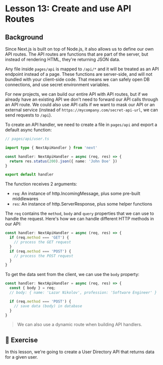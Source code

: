 # Lesson 13: Create and use API Routes

## Background

Since Next.js is built on top of Node.js, it also allows us to define our own API routes. The API routes are functions that are part of the server, but instead of rendering HTML, they're returning JSON data.

Any file inside `pages/api` is mapped to `/api/*` and it will be treated as an API endpoint instead of a page. These functions are server-side, and will not bundled with your client-side code. That means we can safely open DB connections, and use secret environment variables.

For new projects, we can build our entire API with API routes, but if we already have an existing API we don't need to forward our API calls through an API route. We could also use API calls if we want to mask our API or an external service (instead of `https://mycompany.com/secret-api-url`, we can send requests to `/api`).

To create an API handler, we need to create a file in `pages/api` and export a default async function:

```typescript
// pages/api/user.ts

import type { NextApiHandler } from 'next'

const handler: NextApiHandler = async (req, res) => {
  return res.status(200).json({ name: 'John Doe' })
}

export default handler
```

The function receives 2 arguments:
- `req`: An instance of http.IncomingMessage, plus some pre-built middlewares
- `res`: An instance of http.ServerResponse, plus some helper functions

The `req` contains the `method`, `body` and `query` properties that we can use to handle the request. Here's how we can handle different HTTP methods in our API:

```typescript
const handler: NextApiHandler = async (req, res) => {
  if (req.method === 'GET') {
    // process the GET request
  }
  if (req.method === 'POST') {
    // process the POST request
  }
}
```

To get the data sent from the client, we can use the `body` property:

```typescript
const handler: NextApiHandler = async (req, res) => {
  const { body } = req;
  // body: { name: 'Lazar Nikolov', profession: 'Software Engineer' }

  if (req.method === 'POST') {
    // save data (body) in database
  }
}
```

> We can also use a dynamic route when building API handlers.

## 🚀 Exercise

In this lesson, we're going to create a User Directory API that returns data for a given user.